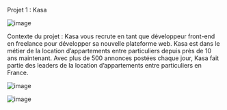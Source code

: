 Projet 1 : Kasa


![image](https://github.com/yazid78/Kasa/assets/136811593/fdc6c773-c110-4d4b-b55d-06cae1fecc4c)

Contexte du projet :
Kasa vous recrute en tant que développeur front-end en freelance pour développer sa nouvelle plateforme web. Kasa est dans le métier de la location d’appartements entre particuliers depuis près de 10 ans maintenant. Avec plus de 500 annonces postées chaque jour, Kasa fait partie des leaders de la location d’appartements entre particuliers en France.

![image](https://github.com/yazid78/Kasa/assets/136811593/b91457e4-ac72-4e4e-ace0-9de19fdebc33)

![image](https://github.com/yazid78/Kasa/assets/136811593/3448e898-a39e-4015-a859-1bb62d4dcf6f)
